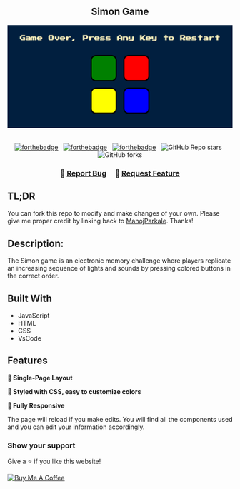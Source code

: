 <h2 align="center">
Simon Game <br/>
</h2>
<div align="center">
  <img alt="Demo" src="./simon-game.png" />
</div>

<br/>

<center>
 
[![forthebadge](https://forthebadge.com/images/badges/made-with-javascript.svg)](https://forthebadge.com) &nbsp;
[![forthebadge](https://forthebadge.com/images/badges/made-with-html.svg)](https://forthebadge.com) &nbsp;
[![forthebadge](https://forthebadge.com/images/badges/made-with-css.svg)](https://forthebadge.com) &nbsp;
![GitHub Repo stars](https://img.shields.io/github/stars/ManojParkale/Simon-Game?color=red&logo=github&style=for-the-badge) &nbsp;
![GitHub forks](https://img.shields.io/github/forks/ManojParkale/Simon-Game?color=red&logo=github&style=for-the-badge)

</center>

<h3 align="center">
    🔹
    <a href="https://github.com/ManojParkale/Simon-Game/issues">Report Bug</a> &nbsp; &nbsp;
    🔹
    <a href="https://github.com/ManojParkale/Simon-Game/issues">Request Feature</a>
</h3>

## TL;DR

You can fork this repo to modify and make changes of your own. Please give me proper credit by linking back to [ManojParkale](https://github.com/ManojParkale/Simon-Game). Thanks!
<br/>

## Description:
The Simon game is an electronic memory challenge where players replicate an increasing sequence of lights and sounds by pressing colored buttons in the correct order.

## Built With

- JavaScript
- HTML
- CSS
- VsCode

## Features

**📖   Single-Page Layout**

**🎨 Styled with CSS, easy to customize colors**

**📱 Fully Responsive**

The page will reload if you make edits.
You will find all the components used and you can edit your information accordingly.

### Show your support

Give a ⭐ if you like this website!

<a href="https://www.buymeacoffee.com/ManojParkale" target="_blank"><img src="https://cdn.buymeacoffee.com/buttons/v2/default-violet.png" alt="Buy Me A Coffee" height= "60px" width= "217px" ></a>
